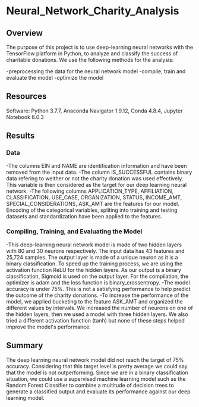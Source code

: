 # Neural_Network_Charity_Analysis

## Overview

The purpose of this project is to use deep-learning neural networks with the TensorFlow platform in Python, to analyze and classify the success of charitable donations.
We use the following methods for the analysis:

-preprocessing the data for the neural network model
-compile, train and evaluate the model
-optimize the model

## Resources

Software: Python 3.7.7, Anaconda Navigator 1.9.12, Conda 4.8.4, Jupyter Notebook 6.0.3

## Results

### Data

-The columns EIN and NAME are identification information and have been removed from the input data.
-The column IS_SUCCESSFUL contains binary data refering to weither or not the charity donation was used effectively. This variable is then considered as the target for our deep learning neural network.
-The following columns APPLICATION_TYPE, AFFILIATION, CLASSIFICATION, USE_CASE, ORGANIZATION, STATUS, INCOME_AMT, SPECIAL_CONSIDERATIONS, ASK_AMT are the features for our model.
Encoding of the categorical variables, spliting into training and testing datasets and standardization have been applied to the features.

### Compiling, Training, and Evaluating the Model

-This deep-learning neural network model is made of two hidden layers with 80 and 30 neurons respectively. The input data has 43 features and 25,724 samples. The output layer is made of a unique neuron as it is a binary classification. To speed up the training process, we are using the activation function ReLU for the hidden layers. As our output is a binary classification, Sigmoid is used on the output layer. For the compilation, the optimizer is adam and the loss function is binary_crossentropy.
-The model accuracy is under 75%. This is not a satisfying performance to help predict the outcome of the charity donations.
-To increase the performance of the model, we applied bucketing to the feature ASK_AMT and organized the different values by intervals. We increased the number of neurons on one of the hidden layers, then we used a model with three hidden layers. We also tried a different activation function (tanh) but none of these steps helped improve the model's performance.

## Summary

The deep learning neural network model did not reach the target of 75% accuracy. Considering that this target level is pretty average we could say that the model is not outperforming. Since we are in a binary classification situation, we could use a supervised machine learning model such as the Random Forest Classifier to combine a multitude of decision trees to generate a classified output and evaluate its performance against our deep learning model.
